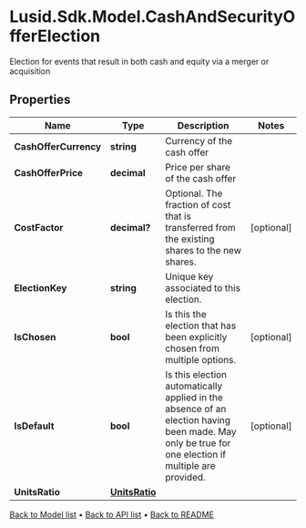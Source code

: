 # Lusid.Sdk.Model.CashAndSecurityOfferElection
Election for events that result in both cash and equity via a merger or acquisition

## Properties

Name | Type | Description | Notes
------------ | ------------- | ------------- | -------------
**CashOfferCurrency** | **string** | Currency of the cash offer | 
**CashOfferPrice** | **decimal** | Price per share of the cash offer | 
**CostFactor** | **decimal?** | Optional. The fraction of cost that is transferred from the existing shares to the new shares. | [optional] 
**ElectionKey** | **string** | Unique key associated to this election. | 
**IsChosen** | **bool** | Is this the election that has been explicitly chosen from multiple options. | [optional] 
**IsDefault** | **bool** | Is this election automatically applied in the absence of an election having been made. May only be true for one election if multiple are provided. | [optional] 
**UnitsRatio** | [**UnitsRatio**](UnitsRatio.md) |  | 

[Back to Model list](../README.md#documentation-for-models) &#8226; [Back to API list](../README.md#documentation-for-api-endpoints) &#8226; [Back to README](../README.md)

